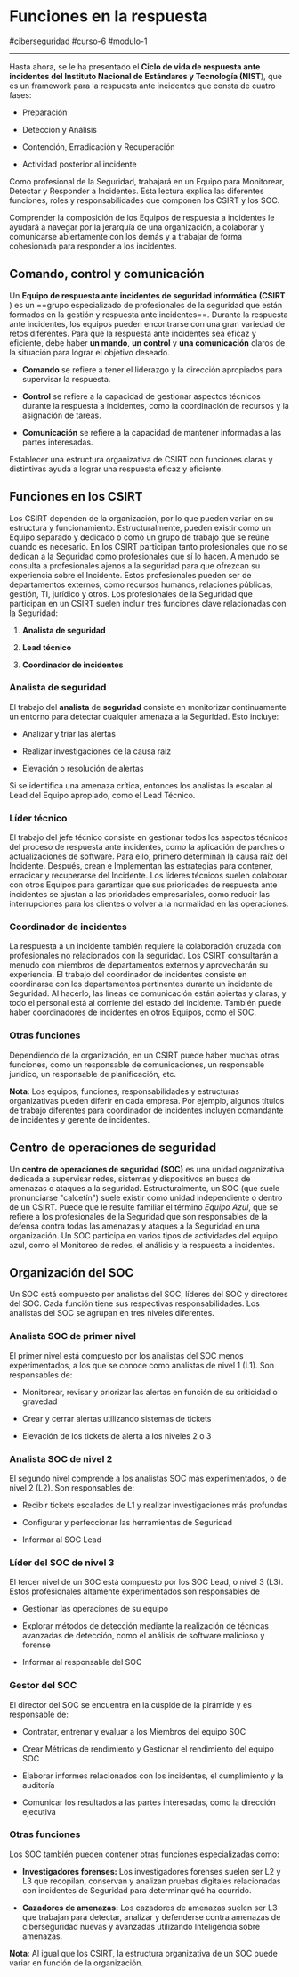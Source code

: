 # Funciones en la respuesta
#ciberseguridad #curso-6 #modulo-1 

---
Hasta ahora, se le ha presentado el **Ciclo de vida de respuesta ante incidentes del Instituto Nacional de Estándares y Tecnología (NIST**), que es un framework para la respuesta ante incidentes que consta de cuatro fases:

- Preparación

- Detección y Análisis

- Contención, Erradicación y Recuperación

- Actividad posterior al incidente

Como profesional de la Seguridad, trabajará en un Equipo para Monitorear, Detectar y Responder a Incidentes. Esta lectura explica las diferentes funciones, roles y responsabilidades que componen los CSIRT y los SOC.

Comprender la composición de los Equipos de respuesta a incidentes le ayudará a navegar por la jerarquía de una organización, a colaborar y comunicarse abiertamente con los demás y a trabajar de forma cohesionada para responder a los incidentes. 
## Comando, control y comunicación

Un **Equipo de respuesta ante incidentes de seguridad informática (CSIRT** ) es un ==grupo especializado de profesionales de la seguridad que están formados en la gestión y respuesta ante incidentes==. Durante la respuesta ante incidentes, los equipos pueden encontrarse con una gran variedad de retos diferentes. Para que la respuesta ante incidentes sea eficaz y eficiente, debe haber **un mando**, **un control** y **una comunicación** claros de la situación para lograr el objetivo deseado.

- **Comando** se refiere a tener el liderazgo y la dirección apropiados para supervisar la respuesta.

- **Control** se refiere a la capacidad de gestionar aspectos técnicos durante la respuesta a incidentes, como la coordinación de recursos y la asignación de tareas.

- **Comunicación** se refiere a la capacidad de mantener informadas a las partes interesadas.

Establecer una estructura organizativa de CSIRT con funciones claras y distintivas ayuda a lograr una respuesta eficaz y eficiente.
## Funciones en los CSIRT

Los CSIRT dependen de la organización, por lo que pueden variar en su estructura y funcionamiento. Estructuralmente, pueden existir como un Equipo separado y dedicado o como un grupo de trabajo que se reúne cuando es necesario. En los CSIRT participan tanto profesionales que no se dedican a la Seguridad como profesionales que sí lo hacen. A menudo se consulta a profesionales ajenos a la seguridad para que ofrezcan su experiencia sobre el Incidente. Estos profesionales pueden ser de departamentos externos, como recursos humanos, relaciones públicas, gestión, TI, jurídico y otros. Los profesionales de la Seguridad que participan en un CSIRT suelen incluir tres funciones clave relacionadas con la Seguridad:

1. **Analista de seguridad**

2. **Lead técnico**

3. **Coordinador de incidentes**
### Analista de seguridad

El trabajo del **analista** de **seguridad** consiste en monitorizar continuamente un entorno para detectar cualquier amenaza a la Seguridad. Esto incluye:

- Analizar y triar las alertas

- Realizar investigaciones de la causa raíz

- Elevación o resolución de alertas

Si se identifica una amenaza crítica, entonces los analistas la escalan al Lead del Equipo apropiado, como el Lead Técnico.
### Líder técnico

El trabajo del jefe técnico consiste en gestionar todos los aspectos técnicos del proceso de respuesta ante incidentes, como la aplicación de parches o actualizaciones de software. Para ello, primero determinan la causa raíz del Incidente. Después, crean e Implementan las estrategias para contener, erradicar y recuperarse del Incidente. Los líderes técnicos suelen colaborar con otros Equipos para garantizar que sus prioridades de respuesta ante incidentes se ajustan a las prioridades empresariales, como reducir las interrupciones para los clientes o volver a la normalidad en las operaciones.
### Coordinador de incidentes

La respuesta a un incidente también requiere la colaboración cruzada con profesionales no relacionados con la seguridad. Los CSIRT consultarán a menudo con miembros de departamentos externos y aprovecharán su experiencia. El trabajo del coordinador de incidentes consiste en coordinarse con los departamentos pertinentes durante un incidente de Seguridad. Al hacerlo, las líneas de comunicación están abiertas y claras, y todo el personal está al corriente del estado del incidente. También puede haber coordinadores de incidentes en otros Equipos, como el SOC.
### Otras funciones

Dependiendo de la organización, en un CSIRT puede haber muchas otras funciones, como un responsable de comunicaciones, un responsable jurídico, un responsable de planificación, etc.

**Nota**: Los equipos, funciones, responsabilidades y estructuras organizativas pueden diferir en cada empresa. Por ejemplo, algunos títulos de trabajo diferentes para coordinador de incidentes incluyen comandante de incidentes y gerente de incidentes.
## Centro de operaciones de seguridad

Un **centro de operaciones de seguridad (SOC)** es una unidad organizativa dedicada a supervisar redes, sistemas y dispositivos en busca de amenazas o ataques a la seguridad. Estructuralmente, un SOC (que suele pronunciarse "calcetín") suele existir como unidad independiente o dentro de un CSIRT. Puede que le resulte familiar el término _Equipo Azul_, que se refiere a los profesionales de la Seguridad que son responsables de la defensa contra todas las amenazas y ataques a la Seguridad en una organización. Un SOC participa en varios tipos de actividades del equipo azul, como el Monitoreo de redes, el análisis y la respuesta a incidentes.
## Organización del SOC

Un SOC está compuesto por analistas del SOC, líderes del SOC y directores del SOC. Cada función tiene sus respectivas responsabilidades. Los analistas del SOC se agrupan en tres niveles diferentes.
### Analista SOC de primer nivel

El primer nivel está compuesto por los analistas del SOC menos experimentados, a los que se conoce como analistas de nivel 1 (L1). Son responsables de:

- Monitorear, revisar y priorizar las alertas en función de su criticidad o gravedad

- Crear y cerrar alertas utilizando sistemas de tickets

- Elevación de los tickets de alerta a los niveles 2 o 3
### Analista SOC de nivel 2

El segundo nivel comprende a los analistas SOC más experimentados, o de nivel 2 (L2). Son responsables de:

- Recibir tickets escalados de L1 y realizar investigaciones más profundas

- Configurar y perfeccionar las herramientas de Seguridad

- Informar al SOC Lead

### Líder del SOC de nivel 3

El tercer nivel de un SOC está compuesto por los SOC Lead, o nivel 3 (L3). Estos profesionales altamente experimentados son responsables de

- Gestionar las operaciones de su equipo

- Explorar métodos de detección mediante la realización de técnicas avanzadas de detección, como el análisis de software malicioso y forense

- Informar al responsable del SOC

### Gestor del SOC

El director del SOC se encuentra en la cúspide de la pirámide y es responsable de:

- Contratar, entrenar y evaluar a los Miembros del equipo SOC

- Crear Métricas de rendimiento y Gestionar el rendimiento del equipo SOC

- Elaborar informes relacionados con los incidentes, el cumplimiento y la auditoría

- Comunicar los resultados a las partes interesadas, como la dirección ejecutiva
### Otras funciones

Los SOC también pueden contener otras funciones especializadas como:

- **Investigadores forenses:** Los investigadores forenses suelen ser L2 y L3 que recopilan, conservan y analizan pruebas digitales relacionadas con incidentes de Seguridad para determinar qué ha ocurrido.

- **Cazadores de amenazas:** Los cazadores de amenazas suelen ser L3 que trabajan para detectar, analizar y defenderse contra amenazas de ciberseguridad nuevas y avanzadas utilizando Inteligencia sobre amenazas.

**Nota**: Al igual que los CSIRT, la estructura organizativa de un SOC puede variar en función de la organización.